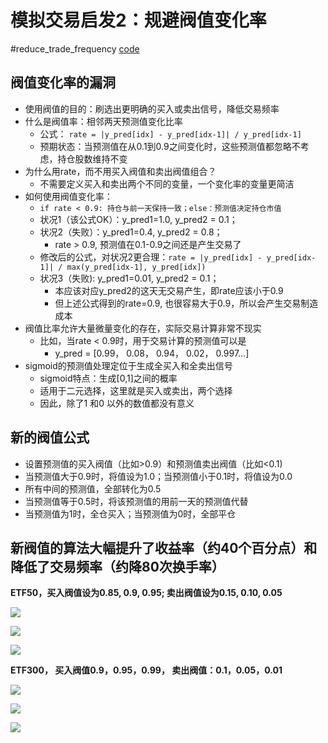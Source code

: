 # 模拟交易启发2：规避阀值变化率
#reduce_trade_frequency
[code](https://github.com/EmbraceLife/LIE/blob/master/my_utils/viz_03_stock_03_ETF_simple_cut_frequency.py)

## 阀值变化率的漏洞
- 使用阀值的目的：刷选出更明确的买入或卖出信号，降低交易频率
- 什么是阀值率：相邻两天预测值变化比率
  - 公式： `rate = |y_pred[idx] - y_pred[idx-1]| / y_pred[idx-1]`
  - 预期状态：当预测值在从0.1到0.9之间变化时，这些预测值都忽略不考虑，持仓股数维持不变
- 为什么用rate，而不用买入阀值和卖出阀值组合？
  - 不需要定义买入和卖出两个不同的变量，一个变化率的变量更简洁
- 如何使用阀值变化率：
  - `if rate < 0.9: 持仓与前一天保持一致；else：预测值决定持仓市值`
  - 状况1（该公式OK）：y_pred1=1.0,  y_pred2 = 0.1；
  - 状况2（失败）：y_pred1=0.4,  y_pred2 = 0.8；
    - rate > 0.9, 预测值在0.1-0.9之间还是产生交易了
  - 修改后的公式，对状况2更合理：`rate = |y_pred[idx] - y_pred[idx-1]| / max(y_pred[idx-1], y_pred[idx])`
  - 状况3（失败): y_pred1=0.01,  y_pred2 = 0.1；
    - 本应该对应y_pred2的这天无交易产生，即rate应该小于0.9
    - 但上述公式得到的rate=0.9, 也很容易大于0.9，所以会产生交易制造成本
- 阀值比率允许大量微量变化的存在，实际交易计算非常不现实
  - 比如，当rate < 0.9时，用于交易计算的预测值可以是
    - y_pred = [0.99， 0.08， 0.94， 0.02， 0.997…]
- sigmoid的预测值处理定位于生成全买入和全卖出信号
  - sigmoid特点：生成[0,1]之间的概率
  - 适用于二元选择，这里就是买入或卖出，两个选择
  - 因此，除了1 和0 以外的数值都没有意义
## 新的阀值公式
- 设置预测值的买入阀值（比如>0.9）和预测值卖出阀值（比如<0.1)
- 当预测值大于0.9时，将值设为1.0；当预测值小于0.1时，将值设为0.0
- 所有中间的预测值，全部转化为0.5
- 当预测值等于0.5时，将该预测值的用前一天的预测值代替
- 当预测值为1时，全仓买入；当预测值为0时，全部平仓


## 新阀值的算法大幅提升了收益率（约40个百分点）和降低了交易频率（约降80次换手率）

**ETF50，买入阀值设为0.85, 0.9, 0.95; 卖出阀值设为0.15, 0.10, 0.05**

![](https://d2mxuefqeaa7sj.cloudfront.net/s_28217CE13FCEA11A60888FF8960A344C0424645956FE2C61D1D81254468CE643_1501241489244_ETF50_85_15.png)

![](https://d2mxuefqeaa7sj.cloudfront.net/s_28217CE13FCEA11A60888FF8960A344C0424645956FE2C61D1D81254468CE643_1501241489254_ETF50_90_10.png)

![](https://d2mxuefqeaa7sj.cloudfront.net/s_28217CE13FCEA11A60888FF8960A344C0424645956FE2C61D1D81254468CE643_1501241489259_ETF50_95_05.png)


**ETF300， 买入阀值0.9，0.95，0.99， 卖出阀值：0.1，0.05，0.01**

![](https://d2mxuefqeaa7sj.cloudfront.net/s_28217CE13FCEA11A60888FF8960A344C0424645956FE2C61D1D81254468CE643_1501242008809_ETF300_90_10.png)

![](https://d2mxuefqeaa7sj.cloudfront.net/s_28217CE13FCEA11A60888FF8960A344C042464596FE2C61D1D81254468CE643_1501242008815_ETF300_95_05.png)

![](https://d2mxuefqeaa7sj.cloudfront.net/s_28217CE13FCEA11A60888FF8960A344C0424645956FE2C61D1D81254468CE643_1501242008821_ETF300_99_01.png)
